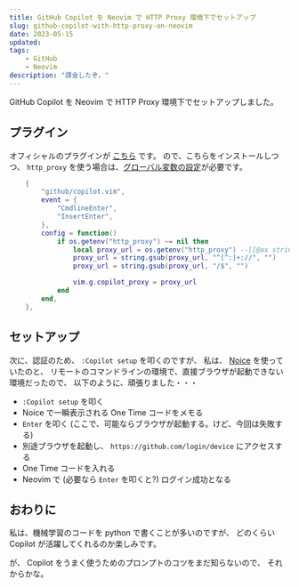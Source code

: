 ```yaml
---
title: GitHub Copilot を Neovim で HTTP Proxy 環境下でセットアップ
slug: github-copilot-with-http-proxy-on-neovim
date: 2023-05-15
updated:
tags:
    - GitHub
    - Neovim
description: "課金したぞ。"
---
```


GitHub Copilot を Neovim で HTTP Proxy 環境下でセットアップしました。

## プラグイン

オフィシャルのプラグインが [こちら](https://github.com/github/copilot.vim) です。
ので、こちらをインストールしつつ、 `http_proxy` を使う場合は、[グローバル変数の設定](https://github.com/github/copilot.vim/blob/1358e8e45ecedc53daf971924a0541ddf6224faf/doc/copilot.txt#L78-L83)が必要です。

``` lua
    {
        "github/copilot.vim",
        event = {
            "CmdlineEnter",
            "InsertEnter",
        },
        config = function()
            if os.getenv("http_proxy") ~= nil then
                local proxy_url = os.getenv("http_proxy") --[[@as string]]
                proxy_url = string.gsub(proxy_url, "^[^:]+://", "")
                proxy_url = string.gsub(proxy_url, "/$", "")

                vim.g.copilot_proxy = proxy_url
            end
        end,
    },
```

## セットアップ

次に、認証のため、 `:Copilot setup` を叩くのですが、
私は、 [Noice](folke/noice.nvim) を使っていたのと、
リモートのコマンドラインの環境で、直接ブラウザが起動できない環境だったので、
以下のように、頑張りました・・・

- `:Copilot setup` を叩く
- Noice で一瞬表示される One Time コードをメモる
- `Enter` を叩く (ここで、可能ならブラウザが起動する。けど、今回は失敗する)
- 別途ブラウザを起動し、 `https://github.com/login/device` にアクセスする
- One Time コードを入れる
- Neovim で (必要なら `Enter` を叩くと?) ログイン成功となる

## おわりに

私は、機械学習のコードを python で書くことが多いのですが、
どのくらい Copilot が活躍してくれるのか楽しみです。

が、 Copilot をうまく使うためのプロンプトのコツをまだ知らないので、
それからかな。


